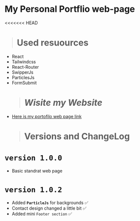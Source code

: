 # My Personal Portflio web-page
<<<<<<< HEAD

> # Used resuources

- React
- Tailwindcss
- React-Router
- SwipperJs
- ParticlesJs
- FormSubmit
  > # _Wisite my Website_
- [Here is my portofilo web page link](https://azizportofilio.netlify.app/)
  > # Versions and ChangeLog

# `version 1.0.0`

- Basic standrat web page

# `version 1.0.2`

- Added **`ParticleJs`** for backgrounds ✅
- Contact design changed a little bit ✅
- Added mini `Footer section` ✅